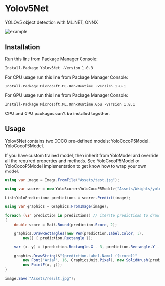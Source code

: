 # Yolov5Net
YOLOv5 object detection with ML.NET, ONNX

![example](https://github.com/mentalstack/yolov5-net/blob/master/img/result.jpg?raw=true)

## Installation

Run this line from Package Manager Console:

```
Install-Package Yolov5Net -Version 1.0.3
```

For CPU usage run this line from Package Manager Console:

```
Install-Package Microsoft.ML.OnnxRuntime -Version 1.8.1
```

For GPU usage run this line from Package Manager Console:

```
Install-Package Microsoft.ML.OnnxRuntime.Gpu -Version 1.8.1
```

CPU and GPU packages can't be installed together.

## Usage

Yolov5Net contains two COCO pre-defined models: YoloCocoP5Model, YoloCocoP6Model. 

If you have custom trained model, then inherit from YoloModel and override all the required properties and methods. See YoloCocoP5Model or YoloCocoP6Model implementation to get know how to wrap your own model. 

```c#
using var image = Image.FromFile("Assets/test.jpg");

using var scorer = new YoloScorer<YoloCocoP5Model>("Assets/Weights/yolov5s.onnx");

List<YoloPrediction> predictions = scorer.Predict(image);

using var graphics = Graphics.FromImage(image);

foreach (var prediction in predictions) // iterate predictions to draw results
{
	double score = Math.Round(prediction.Score, 2);

	graphics.DrawRectangles(new Pen(prediction.Label.Color, 1),
		new[] { prediction.Rectangle });

	var (x, y) = (prediction.Rectangle.X - 3, prediction.Rectangle.Y - 23);

	graphics.DrawString($"{prediction.Label.Name} ({score})",
		new Font("Arial", 16, GraphicsUnit.Pixel), new SolidBrush(prediction.Label.Color),
		new PointF(x, y));
}

image.Save("Assets/result.jpg");
```

